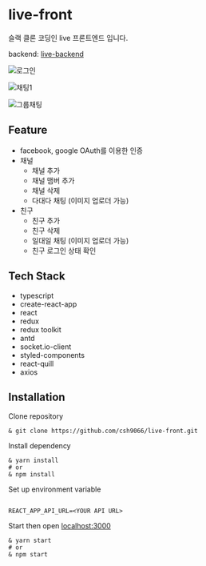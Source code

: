 # live-front

슬랙 클론 코딩인 live 프론트엔드 입니다.

backend: [live-backend](https://github.com/csh9066/live-backend)

![로그인](https://user-images.githubusercontent.com/50465901/102872541-2d849400-4483-11eb-8c79-d5b1add89c97.gif)

![채팅1](https://user-images.githubusercontent.com/50465901/102872546-2fe6ee00-4483-11eb-939a-9b922001b2fc.gif)

![그룹채팅](https://user-images.githubusercontent.com/50465901/102872544-2f4e5780-4483-11eb-81ed-edb4e94d42e5.gif)

## Feature

- facebook, google OAuth를 이용한 인증
- 채널
  - 채널 추가
  - 채널 맴버 추가
  - 채널 삭제
  - 다대다 채팅 (이미지 업로더 가능)
- 친구
  - 친구 추가
  - 친구 삭제
  - 일대일 채팅 (이미지 업로더 가능)
  - 친구 로그인 상태 확인

## Tech Stack

- typescript
- create-react-app
- react
- redux
- redux toolkit
- antd
- socket.io-client
- styled-components
- react-quill
- axios

## Installation

Clone repository

```shell
& git clone https://github.com/csh9066/live-front.git
```

Install dependency

```shell
& yarn install
# or
& npm install
```

Set up environment variable

```shell

REACT_APP_API_URL=<YOUR API URL>
```

Start then open [localhost:3000](http://localhost:3000/)

```shell
& yarn start
# or
& npm start
```

